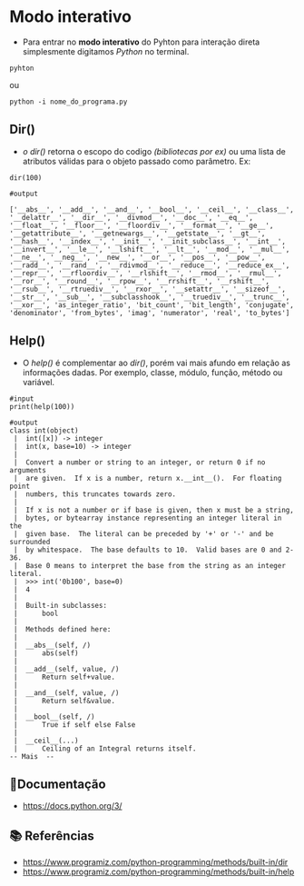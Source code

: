 
# Modo interativo

- Para entrar no <b>modo interativo</b> do Pyhton para interação direta simplesmente digitamos *Python* no terminal.
```
pyhton
```
ou
```
python -i nome_do_programa.py
```
## Dir()
- _o dir()_ retorna o escopo do codigo *(bibliotecas por ex)* ou uma lista de atributos válidas para o objeto passado como parâmetro.
Ex:
```
dir(100)

#output

['__abs__', '__add__', '__and__', '__bool__', '__ceil__', '__class__', '__delattr__', '__dir__', '__divmod__', '__doc__', '__eq__', '__float__', '__floor__', '__floordiv__', '__format__', '__ge__', '__getattribute__', '__getnewargs__', '__getstate__', '__gt__', '__hash__', '__index__', '__init__', '__init_subclass__', '__int__', '__invert__', '__le__', '__lshift__', '__lt__', '__mod__', '__mul__', '__ne__', '__neg__', '__new__', '__or__', '__pos__', '__pow__', '__radd__', '__rand__', '__rdivmod__', '__reduce__', '__reduce_ex__', '__repr__', '__rfloordiv__', '__rlshift__', '__rmod__', '__rmul__', '__ror__', '__round__', '__rpow__', '__rrshift__', '__rshift__', '__rsub__', '__rtruediv__', '__rxor__', '__setattr__', '__sizeof__', '__str__', '__sub__', '__subclasshook__', '__truediv__', '__trunc__', '__xor__', 'as_integer_ratio', 'bit_count', 'bit_length', 'conjugate', 'denominator', 'from_bytes', 'imag', 'numerator', 'real', 'to_bytes']
```
## Help()
- O _help()_ é complementar ao _dir()_, porém vai mais afundo em relação as informações dadas. Por exemplo, classe, módulo, função, método ou variável.
```
#input
print(help(100))

#output
class int(object)
 |  int([x]) -> integer
 |  int(x, base=10) -> integer
 |
 |  Convert a number or string to an integer, or return 0 if no arguments
 |  are given.  If x is a number, return x.__int__().  For floating point
 |  numbers, this truncates towards zero.
 |
 |  If x is not a number or if base is given, then x must be a string,
 |  bytes, or bytearray instance representing an integer literal in the
 |  given base.  The literal can be preceded by '+' or '-' and be surrounded
 |  by whitespace.  The base defaults to 10.  Valid bases are 0 and 2-36.
 |  Base 0 means to interpret the base from the string as an integer literal.
 |  >>> int('0b100', base=0)
 |  4
 |
 |  Built-in subclasses:
 |      bool
 |
 |  Methods defined here:
 |
 |  __abs__(self, /)
 |      abs(self)
 |
 |  __add__(self, value, /)
 |      Return self+value.
 |
 |  __and__(self, value, /)
 |      Return self&value.
 |
 |  __bool__(self, /)
 |      True if self else False
 |
 |  __ceil__(...)
 |      Ceiling of an Integral returns itself.
-- Mais  --
```
## 📕Documentação
- https://docs.python.org/3/
## 📚 Referências
- https://www.programiz.com/python-programming/methods/built-in/dir
- https://www.programiz.com/python-programming/methods/built-in/help